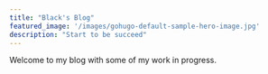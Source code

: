 ```yaml
---
title: "Black's Blog"
featured_image: '/images/gohugo-default-sample-hero-image.jpg'
description: "Start to be succeed"
---
```

Welcome to my blog with some of my work in progress.
